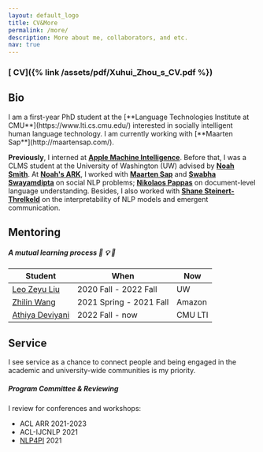```yaml
---
layout: default_logo
title: CV&More
permalink: /more/
description: More about me, collaborators, and etc.        
nav: true
---
```

<!--I am an first-year PhD student in the [**School of Interactive Computing**](https://www.ic.gatech.edu/) at Georgia Tech. I am interested in socially intelligent human language technology. -->
### [<i class="fas fa-file-pdf"></i> CV]({% link /assets/pdf/Xuhui_Zhou_s_CV.pdf %})

<h2 class="m_title"> Bio </h2>
I am a first-year PhD student at the [**Language Technologies Institute at CMU**](https://www.lti.cs.cmu.edu/) interested in socially intelligent human language technology. I am currently working with [**Maarten Sap**](http://maartensap.com/).

**Previously**, I interned at [**Apple Machine Intelligence**](https://machinelearning.apple.com/). Before that, I was a CLMS student at the University of Washington (UW) advised by [**Noah Smith**](https://homes.cs.washington.edu/~nasmith/). At [**Noah's ARK**](http://www.ark.cs.washington.edu/), I worked with [**Maarten Sap**](http://maartensap.com/) and [**Swabha Swayamdipta**](https://swabhs.com/) on social NLP problems; [**Nikolaos 
Pappas**](https://nik0spapp.github.io/) on document-level language understanding. Besides, I also worked with [**Shane Steinert-Threlkeld**](https://www.shane.st/) on the interpretability of NLP models and emergent communication.

<!-- I got my bachelor degree in Statistics at Nanjing University (NJU), where I did research in NLP with [**Shujian Huang**](http://nlp.nju.edu.cn/huangsj/). Previously, I interned 
at Singapore University of Technology and Design and Westlake University working with [**Yue Zhang**](https://frcchang.github.io/). I spent a wonderful junior year at the University of California, Berkeley (UCB), where I made up my mind researching language technologies. -->

<h2 class="m_title"> Mentoring </h2>

<!-- | Student | | When |
|---------------------|--|----------------------|
| [**Leo Zeyu Liu**](https://leo-liuzy.github.io/)       | 2020-2021 |
| [**Zhilin Wang**](https://scholar.google.com/citations?user=OmMgSQsAAAAJ&hl=en) |  2020-2021  |
| [**Athiya Deviyani**](https://www.athiyadeviyani.com/)   | 2022 Fall-Now | -->
##### *A mutual learning process* 🙌 💡 📢

<table class="table table-hover">
  <thead class="thead-light">
    <tr>
      <th scope="col">Student</th>
      <th scope="col">When</th>
      <th scope="col">Now</th>
    </tr>
  </thead>
  <tbody>
    <tr>
      <td><a href="https://leo-liuzy.github.io/">Leo Zeyu Liu</a></td>
      <td>2020 Fall - 2022 Fall</td>
      <td>UW</td>
    </tr>
    <tr>
      <td><a href="https://zhilin123.github.io/">Zhilin Wang</a></td>
      <td>2021 Spring - 2021 Fall</td>
      <td>Amazon</td>
    </tr>
    <tr>
      <td><a href="https://www.athiyadeviyani.com/">Athiya Deviyani</a></td>
      <td>2022 Fall - now</td>
      <td>CMU LTI</td>
    </tr>
  </tbody>
</table>


<h2 class="m_title"> Service </h2>
I see service as a chance to connect people and being engaged in the academic and university-wide communities is my priority.

##### Program Committee & Reviewing

I review for conferences and workshops:
* ACL ARR 2021-2023
* ACL-IJCNLP 2021
* [NLP4PI](https://sites.google.com/view/nlp4positiveimpact) 2021 



